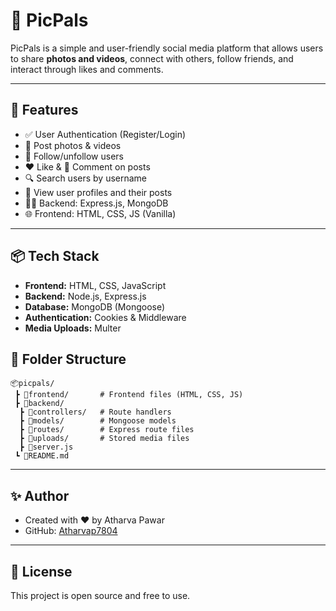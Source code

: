 # 📸 PicPals

PicPals is a simple and user-friendly social media platform that allows users to share **photos and videos**, connect with others, follow friends, and interact through likes and comments.

---

## 🚀 Features

- ✅ User Authentication (Register/Login)
- 📸 Post photos & videos
- 👥 Follow/unfollow users
- ❤️ Like & 💬 Comment on posts
- 🔍 Search users by username
- 🧾 View user profiles and their posts
- 🧑‍💻 Backend: Express.js, MongoDB
- 🌐 Frontend: HTML, CSS, JS (Vanilla)

---



## 📦 Tech Stack

- **Frontend:** HTML, CSS, JavaScript
- **Backend:** Node.js, Express.js
- **Database:** MongoDB (Mongoose)
- **Authentication:** Cookies & Middleware
- **Media Uploads:** Multer


## 📁 Folder Structure

```
📦picpals/
 ┣ 📂frontend/       # Frontend files (HTML, CSS, JS)
 ┣ 📂backend/
  ┣ 📂controllers/   # Route handlers
  ┣ 📂models/        # Mongoose models
  ┣ 📂routes/        # Express route files
  ┣ 📂uploads/       # Stored media files
  ┣ 📜server.js
 ┗ 📜README.md
```

---

## ✨ Author

- Created with ❤️ by Atharva Pawar
- GitHub: [Atharvap7804](https://github.com/Atharvap7804)

---

## 📄 License

This project is open source and free to use.
